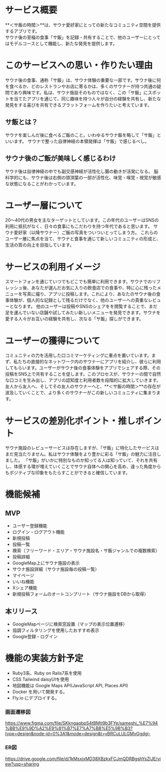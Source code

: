 # サービス概要
**＜サ飯の時間＞**は、サウナ愛好家にとっての新たなコミュニティ空間を提供するアプリです。  
サウナ後の至福の食事「サ飯」を記録・共有することで、他のユーザーにとってはモデルコースとして機能し、新たな発見を提供します。

# このサービスへの思い・作りたい理由
サウナ後の食事、通称「サ飯」は、サウナ体験の重要な一部です。サウナ後に何を食べるか、どのレストランやお店に寄るかは、多くのサウナーが持つ共通の疑問であり興味です。私は、サウナ施設そのものではなく、この「サ飯」にスポットを当てたアプリを通じて、同じ趣味を持つ人々が自分の経験を共有し、新たな発見をする喜びを共有できるプラットフォームを作りたいと考えています。
## サ飯とは？
サウナを楽しんだ後に食べるご飯のこと。いわゆるサウナ飯を略して「サ飯」といいます。
サウナで整った自律神経の本領発揮は「サ飯」で感じるべし。
## サウナ後のご飯が美味しく感じるわけ
サウナ後は自律神経の中でも副交感神経が活性化し腸の動きが活発になる。
脳科学的にも、サウナ後は右側の頭頂葉の一部が活性化、味覚・嗅覚・視覚が敏感な状態になることがわかっています。

# ユーザー層について
20〜40代の男女を主なターゲットとしています。この年代のユーザーはSNSの利用に抵抗がなく、日々の食事にもこだわりを持つ年代であると思います。
サウナ愛好家（以降サウナー）ご飯の写真をついついとってしまう方。
これらのユーザー層に焦点を当て、サウナと食事を通じて新しいコミュニティの形成と、生活の質の向上を目指しています。

# サービスの利用イメージ
スマートフォンを通じていつでもどこでも簡単に利用できます。サウナでのリフレッシュ後、あなたが選んだお気に入りの飲食店での食事や、特に心に残ったメニューを写真に撮り、アプリに投稿します。これにより、あなたのサウナ後の食事体験が、個人的な記録として残るだけでなく、他のユーザーへの貴重なレビューとなります。
他のユーザーは投稿やSNSのシェアをを閲覧することで、まだ足を運んでいない店舗や試してみたい新しいメニューを発見できます。サウナを愛する人々がお互いの経験を共有し、次なる「サ飯」探しができます。

# ユーザーの獲得について
コミュニティの力を活用した口コミマーケティングに重点を置いています。まず、私たちの直接的なネットワーク内のサウナーにアプリを紹介し、彼らに利用してもらいます。ユーザーがサウナ後の食事体験をアプリでシェアする際、その投稿をSNS上で共有することを促します。このプロセスが、サウナーの間で自然な口コミを生み出し、アプリの認知度と利用者数を段階的に拡大していきます。友人から友人へ、そしてその友人のサウナーへと、**＜サ飯の時間＞**の存在が波及していくことで、より多くのサウナーがこの新しいコミュニティに集まります。

# サービスの差別化ポイント・推しポイント
サウナ施設のレビューサービスは存在しますが、「サ飯」に特化したサービスはまだ見当たりません。私はサウナ体験をより豊かに彩る「サ飯」の魅力に注目しました。
「サ飯」がいかに特別なものか知ってる人は知っていて、それを共有し、体感する環が増えていくことでサウナ自体への関心を高め、違った角度からもポジティブな印象をもたらすことができると確信しています。

# 機能候補
## MVP
* ユーザー登録機能
* ログイン・ログアウト機能
* 新規投稿
* 投稿一覧
* 検索（フリーワード・エリア・サウナ施設名・サ飯ジャンルでの複数検索）
* 投稿詳細
* GoogleMap上にサウナ施設の表示
* サウナ施設詳細（サウナ施設毎の投稿一覧）
* マイページ
* いいね機能
* Xシェア機能
* 新規投稿フォームのオートコンプリート（サウナ施設をDBから取得）
## 本リリース
* GoogleMapページに検索窓設置（マップの表示位置遷移）
* 協調フィルタリングを使用したおすすめ表示
* Google登録・ログイン
# 機能の実装方針予定
* Ruby3系、Ruby on Rails7系を使用
* CSS Tailwind daisyUIを使用
* 地図機能は Google Maps API(JavaScript API, Places API)
* Docker を用いて開発する。
* Fly.io にデプロイする。

### 画面遷移図
https://www.figma.com/file/SKkngaqbpS4tBMti9b3FYe/sameshi_%E7%94%BB%E9%9D%A2%E9%81%B7%E7%A7%BB%E5%9B%B3?type=design&node-id=0%3A1&mode=design&t=yBRCuLULGMvGgdgi-

### ER図
https://drive.google.com/file/d/1kMsxjxMD38XBzkxFCJmQDRBgshYsZlJE/view?usp=sharing
